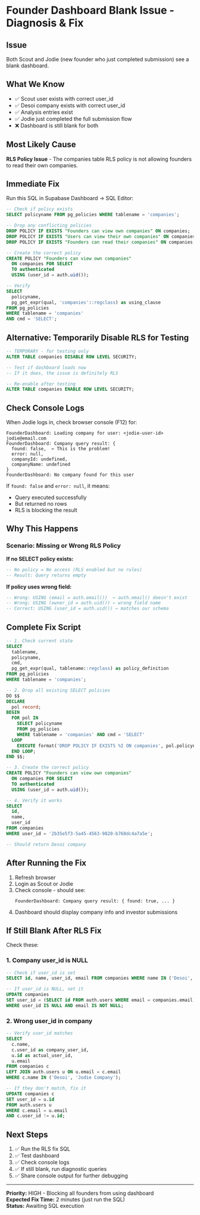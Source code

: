 # Founder Dashboard Blank Issue - Diagnosis & Fix

## Issue

Both Scout and Jodie (new founder who just completed submission) see a blank dashboard.

## What We Know

- ✅ Scout user exists with correct user_id
- ✅ Desoi company exists with correct user_id
- ✅ Analysis entries exist
- ✅ Jodie just completed the full submission flow
- ❌ Dashboard is still blank for both

## Most Likely Cause

**RLS Policy Issue** - The companies table RLS policy is not allowing founders to read their own companies.

## Immediate Fix

Run this SQL in Supabase Dashboard → SQL Editor:

```sql
-- Check if policy exists
SELECT policyname FROM pg_policies WHERE tablename = 'companies';

-- Drop any conflicting policies
DROP POLICY IF EXISTS "Founders can view own companies" ON companies;
DROP POLICY IF EXISTS "Users can view their own companies" ON companies;
DROP POLICY IF EXISTS "Founders can read their companies" ON companies;

-- Create the correct policy
CREATE POLICY "Founders can view own companies"
  ON companies FOR SELECT
  TO authenticated
  USING (user_id = auth.uid());

-- Verify
SELECT 
  policyname,
  pg_get_expr(qual, 'companies'::regclass) as using_clause
FROM pg_policies 
WHERE tablename = 'companies'
AND cmd = 'SELECT';
```

## Alternative: Temporarily Disable RLS for Testing

```sql
-- TEMPORARY - for testing only
ALTER TABLE companies DISABLE ROW LEVEL SECURITY;

-- Test if dashboard loads now
-- If it does, the issue is definitely RLS

-- Re-enable after testing
ALTER TABLE companies ENABLE ROW LEVEL SECURITY;
```

## Check Console Logs

When Jodie logs in, check browser console (F12) for:

```
FounderDashboard: Loading company for user: <jodie-user-id> jodie@email.com
FounderDashboard: Company query result: { 
  found: false,  ← This is the problem!
  error: null,
  companyId: undefined,
  companyName: undefined
}
FounderDashboard: No company found for this user
```

If `found: false` and `error: null`, it means:
- Query executed successfully
- But returned no rows
- RLS is blocking the result

## Why This Happens

### Scenario: Missing or Wrong RLS Policy

**If no SELECT policy exists:**
```sql
-- No policy = No access (RLS enabled but no rules)
-- Result: Query returns empty
```

**If policy uses wrong field:**
```sql
-- Wrong: USING (email = auth.email())  ← auth.email() doesn't exist
-- Wrong: USING (owner_id = auth.uid()) ← wrong field name
-- Correct: USING (user_id = auth.uid()) ← matches our schema
```

## Complete Fix Script

```sql
-- 1. Check current state
SELECT 
  tablename,
  policyname,
  cmd,
  pg_get_expr(qual, tablename::regclass) as policy_definition
FROM pg_policies 
WHERE tablename = 'companies';

-- 2. Drop all existing SELECT policies
DO $$
DECLARE
  pol record;
BEGIN
  FOR pol IN 
    SELECT policyname 
    FROM pg_policies 
    WHERE tablename = 'companies' AND cmd = 'SELECT'
  LOOP
    EXECUTE format('DROP POLICY IF EXISTS %I ON companies', pol.policyname);
  END LOOP;
END $$;

-- 3. Create the correct policy
CREATE POLICY "Founders can view own companies"
  ON companies FOR SELECT
  TO authenticated
  USING (user_id = auth.uid());

-- 4. Verify it works
SELECT 
  id,
  name,
  user_id
FROM companies
WHERE user_id = '2b35e5f3-5a45-4563-9820-b768dc4a7a5e';

-- Should return Desoi company
```

## After Running the Fix

1. Refresh browser
2. Login as Scout or Jodie
3. Check console - should see:
   ```
   FounderDashboard: Company query result: { found: true, ... }
   ```
4. Dashboard should display company info and investor submissions

## If Still Blank After RLS Fix

Check these:

### 1. Company user_id is NULL

```sql
-- Check if user_id is set
SELECT id, name, user_id, email FROM companies WHERE name IN ('Desoi', 'Jodie Company');

-- If user_id is NULL, set it
UPDATE companies 
SET user_id = (SELECT id FROM auth.users WHERE email = companies.email)
WHERE user_id IS NULL AND email IS NOT NULL;
```

### 2. Wrong user_id in company

```sql
-- Verify user_id matches
SELECT 
  c.name,
  c.user_id as company_user_id,
  u.id as actual_user_id,
  u.email
FROM companies c
LEFT JOIN auth.users u ON u.email = c.email
WHERE c.name IN ('Desoi', 'Jodie Company');

-- If they don't match, fix it
UPDATE companies c
SET user_id = u.id
FROM auth.users u
WHERE c.email = u.email
AND c.user_id != u.id;
```

## Next Steps

1. ✅ Run the RLS fix SQL
2. ✅ Test dashboard
3. ✅ Check console logs
4. ✅ If still blank, run diagnostic queries
5. ✅ Share console output for further debugging

---

**Priority:** HIGH - Blocking all founders from using dashboard  
**Expected Fix Time:** 2 minutes (just run the SQL)  
**Status:** Awaiting SQL execution



